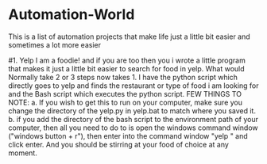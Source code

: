 # Automation-World
This is a list of automation projects that make life just a little bit easier and sometimes a lot more easier 

#1. Yelp 
I am a foodie! and if you are too then you i wrote a little program that makes it just a little bit easier to search for food in yelp. What would Normally take 2 or 3 steps now takes 1. 
I have the python script which directly goes to yelp and finds the restaurant or type of food i am looking for 
and the Bash script which executes the python script. 
FEW THINGS TO NOTE: 
a. If you wish to get this to run on your computer, make sure you change the directory of the yelp.py in yelp.bat to match where you
saved it.
b. if you add the directory of the bash script to the environment path of your computer, then all you need to do to is open the windows command window ("windows button + r"), 
then enter into the command window "yelp <name of food or restuarant>"
and click enter. 
And you should be stirring at your food of choice at any moment. 

